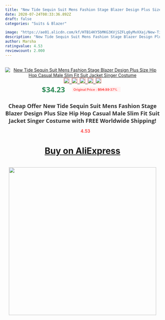 ```yaml
---
title: "New Tide Sequin Suit Mens Fashion Stage Blazer Design Plus Size Hip Hop Casual Male Slim Fit Suit Jacket Singer Costume"
date: 2020-07-24T08:33:36.892Z
draft: false
categories: "Suits & Blazer"

image: "https://ae01.alicdn.com/kf/HTB14KY5bMKG3KVjSZFLq6yMvXXaj/New-Tide-Sequin-Suit-Mens-Fashion-Stage-Blazer-Design-Plus-Size-Hip-Hop-Casual-Male-Slim.jpg"
description: "New Tide Sequin Suit Mens Fashion Stage Blazer Design Plus Size Hip Hop Casual Male Slim Fit Suit Jacket Singer Costume"
author: Marsha
ratingvalue: 4.53
reviewcount: 2.000
---
```

<br>
<div style="text-align: center;">
<a href="https://s.click.aliexpress.com/e/_9vjMrF" target="_blank" rel="nofollow noopener noreferrer"><img alt="New Tide Sequin Suit Mens Fashion Stage Blazer Design Plus Size Hip Hop Casual Male Slim Fit Suit Jacket Singer Costume" class="magnifier-image" src="https://ae01.alicdn.com/kf/HTB14KY5bMKG3KVjSZFLq6yMvXXaj/New-Tide-Sequin-Suit-Mens-Fashion-Stage-Blazer-Design-Plus-Size-Hip-Hop-Casual-Male-Slim.jpg_640x640.jpg">
<br>
<img style="border:1px solid salmon" src="https://ae01.alicdn.com/kf/HTB14KY5bMKG3KVjSZFLq6yMvXXaj/New-Tide-Sequin-Suit-Mens-Fashion-Stage-Blazer-Design-Plus-Size-Hip-Hop-Casual-Male-Slim.jpg_120x120.jpg">&nbsp;&nbsp;<img style="border:1px solid salmon" src="https://ae01.alicdn.com/kf/HTB1BM6SaAxz61VjSZFtq6yDSVXaI/New-Tide-Sequin-Suit-Mens-Fashion-Stage-Blazer-Design-Plus-Size-Hip-Hop-Casual-Male-Slim.jpg_120x120.jpg">&nbsp;&nbsp;<img style="border:1px solid salmon" src="https://ae01.alicdn.com/kf/HTB1vGQXbRCw3KVjSZFlq6AJkFXay/New-Tide-Sequin-Suit-Mens-Fashion-Stage-Blazer-Design-Plus-Size-Hip-Hop-Casual-Male-Slim.jpg_120x120.jpg">&nbsp;&nbsp;<img style="border:1px solid salmon" src="https://ae01.alicdn.com/kf/HTB1wv_7bR1D3KVjSZFyq6zuFpXaK/New-Tide-Sequin-Suit-Mens-Fashion-Stage-Blazer-Design-Plus-Size-Hip-Hop-Casual-Male-Slim.jpg_120x120.jpg">&nbsp;&nbsp;<img style="border:1px solid salmon" src="https://ae01.alicdn.com/kf/HTB1uqL5bLWG3KVjSZFgq6zTspXaL/New-Tide-Sequin-Suit-Mens-Fashion-Stage-Blazer-Design-Plus-Size-Hip-Hop-Casual-Male-Slim.jpg_120x120.jpg"></a></div><br0>
<div style="text-align: center;"><span style="background-color: white; border: 0px; box-sizing: border-box; color: seagreen; display: inline-block; font-family: &quot;open sans&quot; , &quot;arial&quot; , &quot;helvetica&quot; , sans-serif , &quot;heiti&quot;; font-size: 24px; font-stretch: inherit; font-weight: 700; line-height: inherit; margin: 0px 10px 0px 0px; padding: 0px; vertical-align: middle;">$34.23 </span>
<span style="background: rgb(255 , 241 , 241); border-radius: 3px; border: 0px; box-sizing: border-box; color: #ff4747; display: inline-block; font-family: inherit; font-size: 12px; font-stretch: inherit; font-style: inherit; font-variant: inherit; font-weight: 600; line-height: inherit; margin: 0px; padding: 2px 5px; transform: scale(0.9); vertical-align: middle;">Original Price : <b style="text-decoration: line-through;">$54.33 </b> 37%&nbsp;&nbsp;</span></div>
<h1 style="color: #333333; display: inline-block; font-family: &quot;open sans&quot; , &quot;arial&quot; , &quot;helvetica&quot; , sans-serif , &quot;heiti&quot;; font-size: 18px; font-stretch: inherit; font-weight: 700; text-align: center;">Cheap Offer New Tide Sequin Suit Mens Fashion Stage Blazer Design Plus Size Hip Hop Casual Male Slim Fit Suit Jacket Singer Costume with FREE Worldwide Shipping!</h1>
<div style="color: #ff4747; text-align: center;">
<img src="https://4.bp.blogspot.com/-M0ZcTcb-5uY/XleCXlxnR4I/AAAAAAAAAEc/OrjgMkXV1oMQFaCRZj5HQwOCBcu3w1FegCPcBGAYYCw/s1600/star.png" style="height: 15px;">&nbsp;<b>4.53</b></div>
<div class="button_cont" align="center"><a class="buynow_a" href="https://s.click.aliexpress.com/e/_9vjMrF" target="_blank" rel="nofollow noopener noreferrer"><H1>Buy on AliExpress</H1></a></div><br>
<div class="separator" style="clear: both; text-align: center;">
<img src="https://lh3.googleusercontent.com/-pTy5HemUv9M/XlePHvY0dAI/AAAAAAAAAE4/0nX5iRUoIWY8eMW9Dpxeirr157OZliDIgCLcBGAsYHQ/s1600/badge.gif" width="480">
</div>
